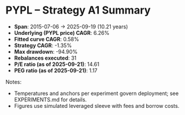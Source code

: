# PYPL – Strategy A1 Summary

- **Span**: 2015-07-06 → 2025-09-19 (10.21 years)
- **Underlying (PYPL price) CAGR**: 6.26%
- **Fitted curve CAGR**: 0.58%
- **Strategy CAGR**: -1.35%
- **Max drawdown**: -94.90%
- **Rebalances executed**: 31
- **P/E ratio (as of 2025-09-21)**: 14.61
- **PEG ratio (as of 2025-09-21)**: 1.17

Notes:

- Temperatures and anchors per experiment govern deployment; see EXPERIMENTS.md for details.
- Figures use simulated leveraged sleeve with fees and borrow costs.


